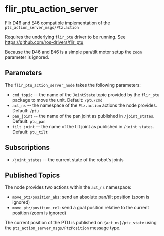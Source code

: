 flir_ptu_action_server
======================

Flir D46 and E46 compatible implementation of the `ptz_action_server_msgs/Ptz.action`

Requires the underlying `flir_ptu` driver to be running.  See https://github.com/ros-drivers/flir_ptu

Because the D46 and E46 is a simple pan/tilt motor setup the `zoom` parameter is ignored.


Parameters
-----------

The `flir_ptu_action_server_node` takes the following parameters:
- `cmd_topic` -- the name of the `JointState` topic provided by the `flir_ptu` package to move the unit. Default: `/ptu/cmd`
- `act_ns` -- the namespace of the `Ptz.action` actions the node provides. Default: `/ptu`
- `pan_joint` -- the name of the pan joint as published in `/joint_states`. Default: `ptu_pan`
- `tilt_joint` -- the name of the tilt joint as published in `/joint_states`. Default: `ptu_tilt`

Subscriptions
--------------

- `/joint_states` -- the current state of the robot's joints

Published Topics
-----------------

The node provides two actions within the `act_ns` namespace:
- `move_ptz/position_abs`: send an absolute pan/tilt position (zoom is ignored)
- `move_ptz/position_rel`: send a goal position relative to the current position (zoom is ignored)

The current position of the PTU is published on `{act_ns}/ptz_state` using the `ptz_action_server_msgs/PtzPosition` message type.
